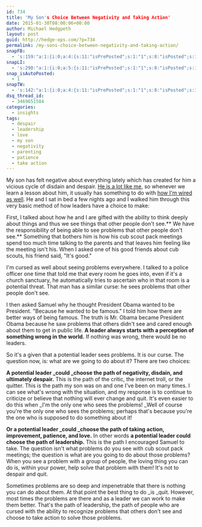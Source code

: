 ```yaml
---
id: 734
title: 'My Son's Choice Between Negativity and Taking Action'
date: 2015-01-30T08:00:06+00:00
author: Michael Hedgpeth
layout: post
guid: http://hedge-ops.com/?p=734
permalink: /my-sons-choice-between-negativity-and-taking-action/
snapFB:
  - 's:159:"a:1:{i:0;a:4:{s:11:"isPrePosted";s:1:"1";s:8:"isPosted";s:1:"1";s:4:"pgID";s:35:"10152471133176268_10152545615661268";s:5:"pDate";s:19:"2015-01-30 14:03:39";}}";'
snapLI:
  - 's:290:"a:1:{i:0;a:5:{s:11:"isPrePosted";s:1:"1";s:8:"isPosted";s:1:"1";s:4:"pgID";s:19:"5966928522340556800";s:7:"postURL";s:124:"https://www.linkedin.com/updates?discuss=&amp;scope=16659297&amp;stype=M&amp;topic=5966928522340556800&amp;type=U&amp;a=Fm11";s:5:"pDate";s:19:"2015-01-30 14:03:39";}}";'
snap_isAutoPosted:
  - 1
snapTW:
  - 's:142:"a:1:{i:0;a:4:{s:11:"isPrePosted";s:1:"1";s:8:"isPosted";s:1:"1";s:4:"pgID";s:18:"561162842317918208";s:5:"pDate";s:19:"2015-01-30 14:03:42";}}";'
dsq_thread_id:
  - 3469651584
categories:
  - insights
tags:
  - despair
  - leadership
  - love
  - my son
  - negativity
  - parenting
  - patience
  - take action
---
```

My son has felt negative about everything lately which has created for him a vicious cycle of disdain and despair. [He is a lot like me](http://hedge-ops.com/embrace-difficulty/ "Embrace Difficulty"), so whenever we learn a lesson about him, it usually has something to do with [how I'm wired as well](http://hedge-ops.com/failure-the-catalyst/ "Failure the Catalyst"). He and I sat in bed a few nights ago and I walked him through this very basic method of how leaders have a choice to make:<!--more-->

First, I talked about how he and I are gifted with the ability to think deeply about things and thus we see things that other people don't see.** We have the responsibility of being able to see problems that other people don't see.** Something that bothers him is how his cub scout pack meetings spend too much time talking to the parents and that leaves him feeling like the meeting isn't his. When I asked one of his good friends about cub scouts, his friend said, "It's good."

I'm cursed as well about seeing problems everywhere. I talked to a police officer one time that told me that every room he goes into, even if it's a church sanctuary, he automatically tries to ascertain who in that room is a potential threat. That man has a similar curse: he sees problems that other people don't see.

I then asked Samuel why he thought President Obama wanted to be President. "Because he wanted to be famous." I told him how there are better ways of being famous. The truth is Mr. Obama became President Obama because he saw problems that others didn't see and cared enough about them to get in public life. **A leader always starts with a perception of something wrong in the world.** If nothing was wrong, there would be no leaders.

So it's a given that a potential leader sees problems. It is our curse. The question now, is: what are we going to do about it? There are two choices:

**A potential leader _could _choose the path of negativity, disdain, and ultimately despair.** This is the path of the critic, the internet troll, or the quitter. This is the path my son was on and one I've been on many times. I can see what's wrong with the situation, and my response is to continue to criticize or believe that nothing will ever change and quit. It's even easier to do this when _I'm the only one who sees the problems! _Well of course you're the only one who sees the problems; perhaps that's because you're the one who is supposed to do something about it!

**Or a potential leader _could _choose the path of taking action, improvement, patience, and love.** In other words **a potential leader could choose the path of leadership.** This is the path I encouraged Samuel to take. The question isn't what problems do you see with cub scout pack meetings; the question is what are you going to do about those problems? When you see a problem with a group of people, the loving thing you can do is, within your power, help solve that problem with them! It's not to despair and quit.

Sometimes problems are so deep and impenetrable that there is nothing you can do about them. At that point the best thing to do _is _quit. However, most times the problems are there and as a leader we can work to make them better. That's the path of leadership, the path of people who are cursed with the ability to recognize problems that others don't see and choose to take action to solve those problems.